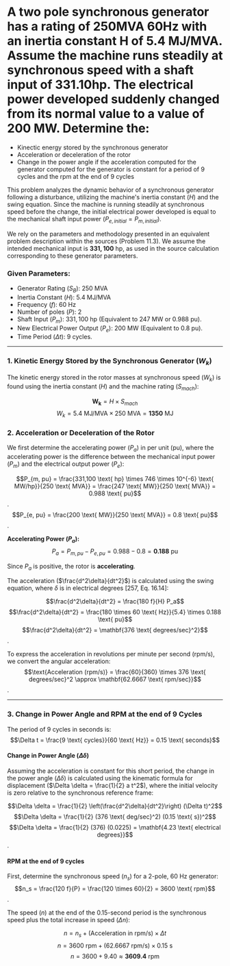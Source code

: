 # A two pole synchronous generator has a rating  of 250MVA 60Hz with an inertia constant H of 5.4 MJ/MVA. Assume the machine runs steadily at synchronous speed with a shaft input of 331.10hp. The electrical power developed suddenly changed from its normal value to a value of 200 MW. Determine the:
- Kinectic energy stored by the synchronous generator
- Acceleration or deceleration of the rotor
- Change in the power angle if the acceleration computed for the generator computed for the generator is constant for a period of 9 cycles and the rpm at the end of 9 cycles
  
This problem analyzes the dynamic behavior of a synchronous generator following a disturbance, utilizing the machine's inertia constant ($H$) and the swing equation. Since the machine is running steadily at synchronous speed before the change, the initial electrical power developed is equal to the mechanical shaft input power ($P_{e, initial} = P_{m, initial}$).

We rely on the parameters and methodology presented in an equivalent problem description within the sources (Problem 11.3). We assume the intended mechanical input is $\mathbf{331,100 \text{ hp}}$, as used in the source calculation corresponding to these generator parameters.

### Given Parameters:

*   Generator Rating ($S_B$): $250 \text{ MVA}$
*   Inertia Constant ($H$): $5.4 \text{ MJ/MVA}$
*   Frequency ($f$): $60 \text{ Hz}$
*   Number of poles ($P$): 2
*   Shaft Input ($P_m$): $331,100 \text{ hp}$ (Equivalent to $247 \text{ MW}$ or $0.988 \text{ pu}$).
*   New Electrical Power Output ($P_e$): $200 \text{ MW}$ (Equivalent to $0.8 \text{ pu}$).
*   Time Period ($\Delta t$): 9 cycles.

---

### 1. Kinetic Energy Stored by the Synchronous Generator ($W_k$)

The kinetic energy stored in the rotor masses at synchronous speed ($W_k$) is found using the inertia constant ($H$) and the machine rating ($S_{mach}$):

$$\mathbf{W_k} = H \times S_{mach}$$
$$W_k = 5.4 \text{ MJ/MVA} \times 250 \text{ MVA} = \mathbf{1350 \text{ MJ}}$$

### 2. Acceleration or Deceleration of the Rotor

We first determine the accelerating power ($P_a$) in per unit (pu), where the accelerating power is the difference between the mechanical input power ($P_m$) and the electrical output power ($P_e$):

$$P_{m, pu} = \frac{331,100 \text{ hp} \times 746 \times 10^{-6} \text{ MW/hp}}{250 \text{ MVA}} = \frac{247 \text{ MW}}{250 \text{ MVA}} = 0.988 \text{ pu}$$.
$$P_{e, pu} = \frac{200 \text{ MW}}{250 \text{ MVA}} = 0.8 \text{ pu}$$.

**Accelerating Power ($P_a$):**
$$P_a = P_{m, pu} - P_{e, pu} = 0.988 - 0.8 = \mathbf{0.188 \text{ pu}}$$

Since $P_a$ is positive, the rotor is **accelerating**.

The acceleration ($\frac{d^2\delta}{dt^2}$) is calculated using the swing equation, where $\delta$ is in electrical degrees [257, Eq. 16.14]:

$$\frac{d^2\delta}{dt^2} = \frac{180 f}{H} P_a$$
$$\frac{d^2\delta}{dt^2} = \frac{180 \times 60 \text{ Hz}}{5.4} \times 0.188 \text{ pu}$$
$$\frac{d^2\delta}{dt^2} = \mathbf{376 \text{ degrees/sec}^2}$$.

To express the acceleration in revolutions per minute per second (rpm/s), we convert the angular acceleration:
$$\text{Acceleration (rpm/s)} = \frac{60}{360} \times 376 \text{ degrees/sec}^2 \approx \mathbf{62.6667 \text{ rpm/sec}}$$.

---

### 3. Change in Power Angle and RPM at the end of 9 Cycles

The period of 9 cycles in seconds is:
$$\Delta t = \frac{9 \text{ cycles}}{60 \text{ Hz}} = 0.15 \text{ seconds}$$

#### Change in Power Angle ($\Delta \delta$)

Assuming the acceleration is constant for this short period, the change in the power angle ($\Delta \delta$) is calculated using the kinematic formula for displacement ($\Delta \delta = \frac{1}{2} a t^2$), where the initial velocity is zero relative to the synchronous reference frame:

$$\Delta \delta = \frac{1}{2} \left(\frac{d^2\delta}{dt^2}\right) (\Delta t)^2$$
$$\Delta \delta = \frac{1}{2} (376 \text{ deg/sec}^2) (0.15 \text{ s})^2$$
$$\Delta \delta = \frac{1}{2} (376) (0.0225) = \mathbf{4.23 \text{ electrical degrees}}$$.

#### RPM at the end of 9 cycles

First, determine the synchronous speed ($n_s$) for a 2-pole, 60 Hz generator:
$$n_s = \frac{120 f}{P} = \frac{120 \times 60}{2} = 3600 \text{ rpm}$$.

The speed ($n$) at the end of the 0.15-second period is the synchronous speed plus the total increase in speed ($\Delta n$):

$$n = n_s + (\text{Acceleration in rpm/s}) \times \Delta t$$
$$n = 3600 \text{ rpm} + (62.6667 \text{ rpm/s}) \times 0.15 \text{ s}$$
$$n = 3600 + 9.40 \approx \mathbf{3609.4 \text{ rpm}}$$